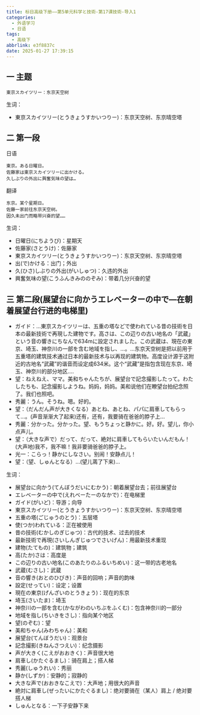 ```yaml
---
title: 标日高级下册——第5单元科学と技術-第17课技術-导入1
categories:
  - 外语学习
  - 日语
tags:
  - 高级下
abbrlink: e3f8837c
date: 2025-01-27 17:39:15
---
```

## 一 主题

```
東京スカイツリー：东京天空树
```

<!--more-->

生词：

* 東京スカイツリー(とうきょうすかいつりー)：东京天空树、东京晴空塔

## 二 第一段

日语

```
東京。ある日曜日。
佐藤家は東京スカイツリーに出かける。
久しぶりの外出に興奮気味の望は…
```

翻译

```
东京。某个星期日。
佐藤一家前往东京天空树。
因久未出门而略带兴奋的望……
```

生词：

* 日曜日(にちようび)：星期天
* 佐藤家(さとうけ)：佐藤家
* 東京スカイツリー(とうきょうすかいつりー)：东京天空树、东京晴空塔
* 出(で)かける：出门；外出
* 久(ひさ)しぶりの外出(がいしゅつ)：久违的外出
* 興奮気味の望(こうふんきみののぞみ)：带着几分兴奋的望

## 三 第二段(展望台に向かうエレベーターの中で—在朝着展望台行进的电梯里)

* ガイド：…東京スカイツリーは、五重の塔などで使われている昔の技術を日本の最新技術で再現した建物です。高さは、この辺りの古い地名の「武蔵」という音の響きにちなんで634mに設定されました。この武蔵は、現在の東京、埼玉、神奈川の一部を含む地域を指し、…。...东京天空树是把以前用于五重塔的建筑技术通过日本的最新技术与以再现的建筑物。高度设计源于这附近的古地名“武藏”的谐音而设定成634米。这个“武藏”是指包含现在东京、埼玉、神奈川的部分地区....
* 望：ねえねえ、ママ。美和ちゃんたちが、展望台で記念撮影したって。わたしたちも、記念撮影しようね。妈妈，妈妈。美和说他们在瞭望台拍纪念照了。我们也照吧。
* 秀麗：うん。そうね。嗯。好的。
* 望：（だんだん声が大きくなる）あとね、あとね、パパに肩車してもらって…。(声音渐渐大了起来)还有，还有，我要骑在爸爸的脖子上...
* 秀麗：分かった。分かった。望、もうちょっと静かに。好。好。望儿，你小点声儿。
* 望：（大きな声で）だって、だって、絶対に肩車してもらいたいんだもん！(大声地)我不，我不嘛！我非要骑爸爸的脖子上。
* 光一：こらっ！静かにしなさい。别闹！安静点儿！
* 望：（望、しゅんとなる）…(望儿蔫了下来)...

生词：

* 展望台に向かう(てんぼうだいにむかう)：朝着展望台去；前往展望台
* エレベーターの中で(えれべーたーのなかで)：在电梯里
* ガイド(がいど)：导游；向导
* 東京スカイツリー(とうきょうすかいつりー)：东京天空树、东京晴空塔
* 五重の塔(ごじゅうのとう)：五层塔
* 使(つか)われている：正在被使用
* 昔の技術(むかしのぎじゅつ)：古代的技术、过去的技术
* 最新技術で再現(さいしんぎじゅつでさいげん)：用最新技术重现
* 建物(たてもの)：建筑物；建筑
* 高(たか)さは：高度是
* この辺りの古い地名(このあたりのふるいちめい)：这一带的古老地名
* 武蔵(むさし)：武蔵
* 音の響き(おとのひびき)：声音的回响；声音的韵味
* 設定(せってい)：设定；设置
* 現在の東京(げんざいのとうきょう)：现在的东京
* 埼玉(さいたま)：埼玉
* 神奈川の一部を含む(かながわのいちぶをふくむ)：包含神奈川的一部分
* 地域を指し(ちいきをさし)：指向某个地区
* 望(のぞむ)：望
* 美和ちゃん(みわちゃん)：美和
* 展望台(てんぼうだい)：观景台
* 記念撮影(きねんさつえい)：纪念摄影
* 声が大きく(こえがおおきく)：声音很大地
* 肩車し(かたぐるまし)：骑在肩上；搭人梯
* 秀麗(しゅうれい)：秀丽
* 静か(しずか)：安静的；寂静的
* 大きな声で(おおきなこえで)：大声地；用很大的声音
* 絶対に肩車し(ぜったいにかたぐるまし)：绝对要骑在（某人）肩上 / 绝对要搭人梯
* しゅんとなる：一下子安静下来